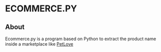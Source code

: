 # ECOMMERCE.PY

## About
Ecommerce.py is a program based on Python to extract the product name inside a marketplace like [PetLove](petlove.com.br)

